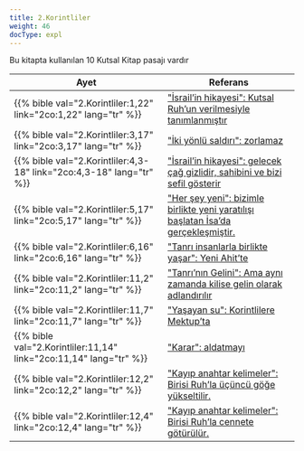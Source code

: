 ```yaml
---
title: 2.Korintliler
weight: 46
docType: expl
---
```


Bu kitapta kullanılan 10 Kutsal Kitap pasajı vardır

| Ayet | Referans |
|-------|-----------|
| {{% bible val="2.Korintliler:1,22" link="2co:1,22" lang="tr" %}} | ["İsrail’in hikayesi": Kutsal Ruh’un verilmesiyle tanımlanmıştır](/expl/../appl/topics/hero/who-rules-the-world#3370) |
| {{% bible val="2.Korintliler:3,17" link="2co:3,17" lang="tr" %}} | ["İki yönlü saldırı": zorlamaz](/expl/../expl/content/beasts/the-nature-of-the-beast-in-the-book-of-revelation#6999) |
| {{% bible val="2.Korintliler:4,3-18" link="2co:4,3-18" lang="tr" %}} | ["İsrail’in hikayesi": gelecek çağ gizlidir, sahibini ve bizi sefil gösterir](/expl/../appl/topics/hero/who-rules-the-world#3370) |
| {{% bible val="2.Korintliler:5,17" link="2co:5,17" lang="tr" %}} | ["Her şey yeni": bizimle birlikte yeni yaratılışı başlatan İsa’da gerçekleşmiştir.](/expl/../expl/content/paradise/the-new-jerusalem#7511) |
| {{% bible val="2.Korintliler:6,16" link="2co:6,16" lang="tr" %}} | ["Tanrı insanlarla birlikte yaşar": Yeni Ahit’te](/expl/../expl/content/paradise/the-new-jerusalem#42ff) |
| {{% bible val="2.Korintliler:11,2" link="2co:11,2" lang="tr" %}} | ["Tanrı’nın Gelini": Ama aynı zamanda kilise gelin olarak adlandırılır](/expl/../expl/background/israel/the-church-is-part-of-israel#ed97) |
| {{% bible val="2.Korintliler:11,7" link="2co:11,7" lang="tr" %}} | ["Yaşayan su": Korintlilere Mektup’ta](/expl/../expl/content/paradise/the-new-jerusalem#34a7) |
| {{% bible val="2.Korintliler:11,14" link="2co:11,14" lang="tr" %}} | ["Karar": aldatmayı](/expl/../expl/content/seals/the-mystery-of-the-four-horse-men#12b0) |
| {{% bible val="2.Korintliler:12,2" link="2co:12,2" lang="tr" %}} | ["Kayıp anahtar kelimeler": Birisi Ruh’la üçüncü göğe yükseltilir.](/expl/../expl/topics/others/the-rapture#470b) |
| {{% bible val="2.Korintliler:12,4" link="2co:12,4" lang="tr" %}} | ["Kayıp anahtar kelimeler": Birisi Ruh’la cennete götürülür.](/expl/../expl/topics/others/the-rapture#470b) |
